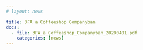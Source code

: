 ```yaml
---
# layout: news

title: 3FA a Coffeeshop Companyban 
docs:
  - file: 3FA_a_Coffeeshop_Companyban_20200401.pdf
    categories: [news]
---
```

